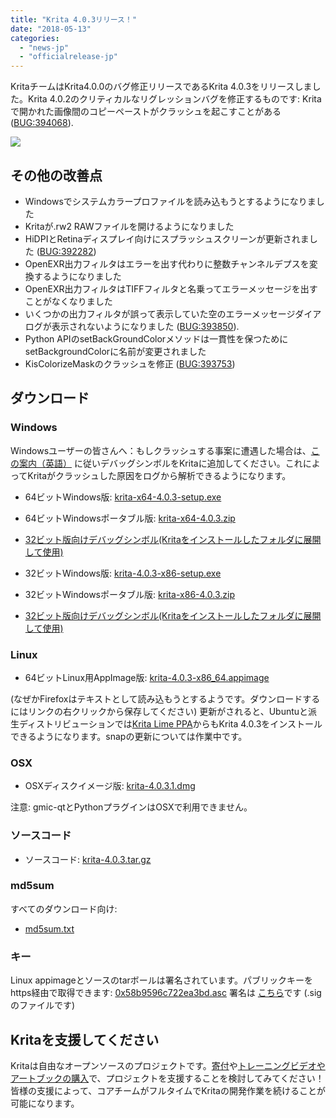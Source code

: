 ```yaml
---
title: "Krita 4.0.3リリース！"
date: "2018-05-13"
categories: 
  - "news-jp"
  - "officialrelease-jp"
---
```


KritaチームはKrita4.0.0のバグ修正リリースであるKrita 4.0.3をリリースしました。Krita 4.0.2のクリティカルなリグレッションバグを修正するものです: Kritaで開かれた画像間のコピーペーストがクラッシュを起こすことがある ([BUG:394068](https://bugs.kde.org/show_bug.cgi?id=394068)).

[![](/images/posts/2018/kiki_4.0_sm-1-1024x463.png)](/images/posts/2018/kiki_4.0_sm-1-1024x463.png)

## その他の改善点

- Windowsでシステムカラープロファイルを読み込もうとするようになりました
- Kritaが.rw2 RAWファイルを開けるようになりました
- HiDPIとRetinaディスプレイ向けにスプラッシュスクリーンが更新されました ([BUG:392282](https://bugs.kde.org/show_bug.cgi?id=392282))
- OpenEXR出力フィルタはエラーを出す代わりに整数チャンネルデプスを変換するようになりました
- OpenEXR出力フィルタはTIFFフィルタと名乗ってエラーメッセージを出すことがなくなりました
- いくつかの出力フィルタが誤って表示していた空のエラーメッセージダイアログが表示されないようになりました ([BUG:393850](https://bugs.kde.org/show_bug.cgi?id=393850)).
- Python APIのsetBackGroundColorメソッドは一貫性を保つためにsetBackgroundColorに名前が変更されました
- KisColorizeMaskのクラッシュを修正 ([BUG:393753](https://bugs.kde.org/show_bug.cgi?id=393753))

## ダウンロード

### Windows

Windowsユーザーの皆さんへ：もしクラッシュする事案に遭遇した場合は、[この案内（英語）](https://docs.krita.org/Dr._Mingw_debugger) に従いデバッグシンボルをKritaに追加してください。これによってKritaがクラッシュした原因をログから解析できるようになります。

- 64ビットWindows版: [krita-x64-4.0.3-setup.exe](https://download.kde.org/stable/krita/4.0.3/krita-x64-4.0.3-setup.exe)
- 64ビットWindowsポータブル版: [krita-x64-4.0.3.zip](https://download.kde.org/stable/krita/4.0.3/krita-x64-4.0.3.zip)
- [32ビット版向けデバッグシンボル(Kritaをインストールしたフォルダに展開して使用)](https://download.kde.org/stable/krita/4.0.3/krita-x64-4.0.3-dbg.zip)

- 32ビットWindows版: [krita-4.0.3-x86-setup.exe](https://download.kde.org/stable/krita/4.0.3/krita-x86-4.0.3-setup.exe)
- 32ビットWindowsポータブル版: [krita-x86-4.0.3.zip](https://download.kde.org/stable/krita/4.0.3/krita-x86-4.0.3.zip)
- [32ビット版向けデバッグシンボル(Kritaをインストールしたフォルダに展開して使用)](https://download.kde.org/stable/krita/4.0.3/krita-x86-4.0.3-dbg.zip)

### Linux

- 64ビットLinux用AppImage版: [krita-4.0.3-x86\_64.appimage](https://download.kde.org/stable/krita/4.0.3/krita-4.0.3-x86_64.appimage)

(なぜかFirefoxはテキストとして読み込もうとするようです。ダウンロードするにはリンクの右クリックから保存してください) 更新がされると、Ubuntuと派生ディストリビューションでは[Krita Lime PPA](https://launchpad.net/%7Ekritalime/+archive/ubuntu/ppa)からもKrita 4.0.3をインストールできるようになります。snapの更新については作業中です。

### OSX

- OSXディスクイメージ版: [krita-4.0.3.1.dmg](https://download.kde.org/stable/krita/4.0.3/krita-4.0.3.1.dmg)

注意: gmic-qtとPythonプラグインはOSXで利用できません。

### ソースコード

- ソースコード: [krita-4.0.3.tar.gz](https://download.kde.org/stable/krita/4.0.3/krita-4.0.3.tar.gz)

### md5sum

すべてのダウンロード向け:

- [md5sum.txt](https://download.kde.org/stable/krita/4.0.3/md5sum.txt)

### キー

Linux appimageとソースのtarボールは署名されています。パブリックキーをhttps経由で取得できます: [0x58b9596c722ea3bd.asc](https://share.kde.org/index.php/s/fJ99V5mZvuyD0z8) 署名は [こちら](http://download.kde.org/stable/krita/4.0.3/)です (.sigのファイルです)

## Kritaを支援してください

Kritaは自由なオープンソースのプロジェクトです。[寄付](https://krita.org/jp/support-us-jp/donations-jp/)や[トレーニングビデオやアートブックの購入](https://krita.org/jp/support-us-jp/shop-jp/)で、プロジェクトを支援することを検討してみてください！皆様の支援によって、コアチームがフルタイムでKritaの開発作業を続けることが可能になります。
